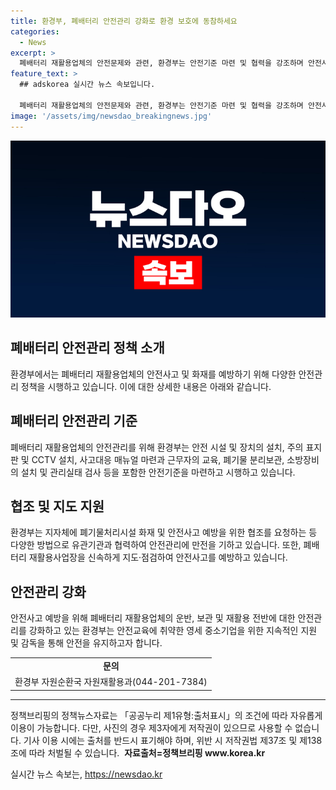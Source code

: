 ```yaml
---
title: 환경부, 폐배터리 안전관리 강화로 환경 보호에 동참하세요
categories:
  - News
excerpt: >
  폐배터리 재활용업체의 안전문제와 관련, 환경부는 안전기준 마련 및 협력을 강조하며 안전사고 예방을 위한 노력을 기울이고 있습니다. 안전시설 및 장치 설치, 사고대응 매뉴얼 규정, 지자체와의 협조 등을 통해 안전관리를 강화하고, 안전감독을 강화해 폐배터리 재활용업체의 안전을 확보하겠다는 계획을 발표했습니다.
feature_text: >
  ## adskorea 실시간 뉴스 속보입니다.

  폐배터리 재활용업체의 안전문제와 관련, 환경부는 안전기준 마련 및 협력을 강조하며 안전사고 예방을 위한 노력을 기울이고 있습니다. 안전시설 및 장치 설치, 사고대응 매뉴얼 규정, 지자체와의 협조 등을 통해 안전관리를 강화하고, 안전감독을 강화해 폐배터리 재활용업체의 안전을 확보하겠다는 계획을 발표했습니다.
image: '/assets/img/newsdao_breakingnews.jpg'
---
```


<p><img src="/assets/img/newsdao_breakingnews.jpg" alt="adskorea 속보" /></p>

<h2 data-ke-size="size26">폐배터리 안전관리 정책 소개</h2>

<p data-ke-size="size16">환경부에서는 폐배터리 재활용업체의 안전사고 및 화재를 예방하기 위해 다양한 안전관리 정책을 시행하고 있습니다. 이에 대한 상세한 내용은 아래와 같습니다.</p>

<h2 data-ke-size="size24">폐배터리 안전관리 기준</h2>

<p data-ke-size="size16">폐배터리 재활용업체의 안전관리를 위해 환경부는 안전 시설 및 장치의 설치, 주의 표지판 및 CCTV 설치, 사고대응 매뉴얼 마련과 근무자의 교육, 폐기물 분리보관, 소방장비의 설치 및 관리실태 검사 등을 포함한 안전기준을 마련하고 시행하고 있습니다.</p>

<h2 data-ke-size="size24">협조 및 지도 지원</h2>

<p data-ke-size="size16">환경부는 지자체에 폐기물처리시설 화재 및 안전사고 예방을 위한 협조를 요청하는 등 다양한 방법으로 유관기관과 협력하여 안전관리에 만전을 기하고 있습니다. 또한, 폐배터리 재활용사업장을 신속하게 지도·점검하여 안전사고를 예방하고 있습니다.</p>

<h2 data-ke-size="size24">안전관리 강화</h2>

<p data-ke-size="size16">안전사고 예방을 위해 폐배터리 재활용업체의 운반, 보관 및 재활용 전반에 대한 안전관리를 강화하고 있는 환경부는 안전교육에 취약한 영세 중소기업을 위한 지속적인 지원 및 감독을 통해 안전을 유지하고자 합니다.</p>

<table>
  <tr>
    <td style="text-align: center; height: 17px;"><b>문의</b></td>
  </tr>
  <tr>
    <td style="text-align: center; height: 17px;">환경부 자원순환국 자원재활용과(044-201-7384)</td>
  </tr>
</table>

<hr>

<p data-ke-size="size16">
정책브리핑의 정책뉴스자료는 「공공누리 제1유형:출처표시」의 조건에 따라 자유롭게 이용이 가능합니다. 다만, 사진의 경우 제3자에게 저작권이 있으므로 사용할 수 없습니다. 기사 이용 시에는 출처를 반드시 표기해야 하며, 위반 시 저작권법 제37조 및 제138조에 따라 처벌될 수 있습니다. <span style="color: #1a5490;">&nbsp;</span><b>자료출처=정책브리핑 www.korea.kr</b>
</p>
실시간 뉴스 속보는, <a href="https://newsdao.kr" rel="dofollow">https://newsdao.kr</a>


